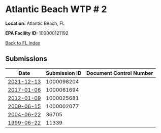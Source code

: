 # Atlantic Beach WTP # 2

**Location:** Atlantic Beach, FL

**EPA Facility ID:** 100000121192

[Back to FL Index](../../index.md)

## Submissions

| Date | Submission ID | Document Control Number |
|------|--------------|-------------------------|
| [2021-12-13](submissions/1000098204.md) | 1000098204 |  |
| [2017-01-06](submissions/1000061694.md) | 1000061694 |  |
| [2012-01-09](submissions/1000025681.md) | 1000025681 |  |
| [2009-06-15](submissions/1000002077.md) | 1000002077 |  |
| [2004-06-22](submissions/36705.md) | 36705 |  |
| [1999-06-22](submissions/11339.md) | 11339 |  |
